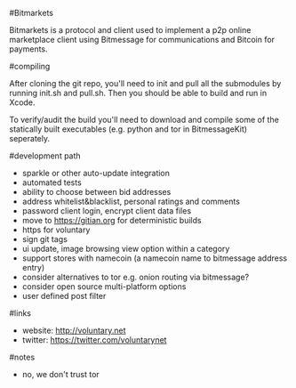 
#Bitmarkets

Bitmarkets is a protocol and client used to implement a p2p online marketplace client using Bitmessage for communications and Bitcoin for payments.

#compiling

After cloning the git repo, you'll need to init and pull all the submodules by running init.sh and pull.sh. Then you should be able to build and run in Xcode.

To verify/audit the build you'll need to download and compile some of the statically built executables (e.g. python and tor in BitmessageKit) seperately.

#development path

- sparkle or other auto-update integration
- automated tests
- ability to choose between bid addresses
- address whitelist&blacklist, personal ratings and comments
- password client login, encrypt client data files
- move to https://gitian.org for deterministic builds
- https for voluntary
- sign git tags
- ui update, image browsing view option within a category
- support stores with namecoin (a namecoin name to bitmessage address entry)
- consider alternatives to tor e.g. onion routing via bitmessage?
- consider open source multi-platform options
- user defined post filter 

#links

- website: http://voluntary.net
- twitter: https://twitter.com/voluntarynet

#notes

- no, we don't trust tor